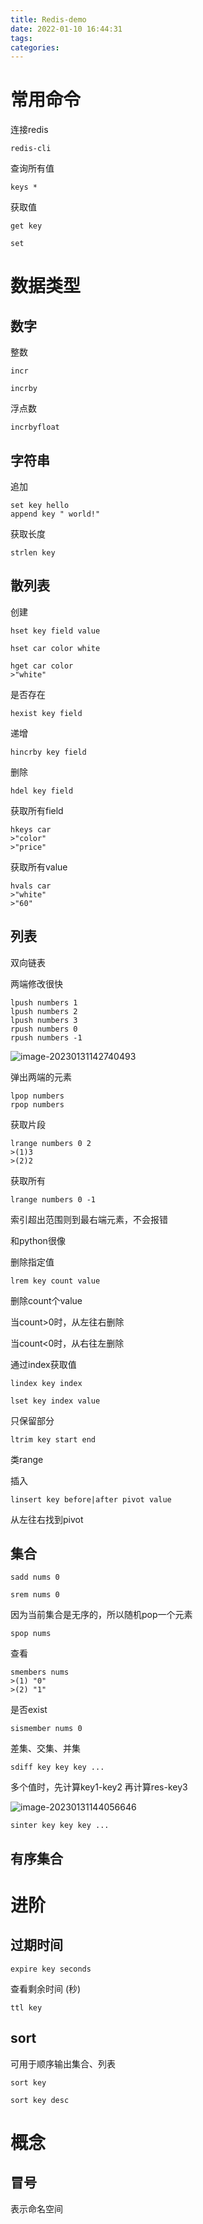 ```yaml
---
title: Redis-demo
date: 2022-01-10 16:44:31
tags:
categories:
---
```




# 常用命令

连接redis

```
redis-cli
```



查询所有值

```
keys *
```



获取值

```
get key
```





```
set 
```



# 数据类型

## 数字

整数

```
incr
```

```
incrby
```





浮点数

```
incrbyfloat
```





## 字符串



追加

```
set key hello
append key " world!"
```



获取长度

```
strlen key
```











## 散列表

创建

```
hset key field value
```

```
hset car color white

hget car color
>"white"
```



是否存在

```
hexist key field
```



递增

```
hincrby key field
```



删除

```
hdel key field
```





获取所有field

```
hkeys car
>"color"
>"price"
```



获取所有value

```
hvals car
>"white"
>"60"
```







## 列表

双向链表

两端修改很快



```
lpush numbers 1
lpush numbers 2
lpush numbers 3
rpush numbers 0
rpush numbers -1
```

![image-20230131142740493](C:\Users\10201\AppData\Roaming\Typora\typora-user-images\image-20230131142740493.png)





弹出两端的元素

```
lpop numbers
rpop numbers
```





获取片段

```
lrange numbers 0 2
>(1)3
>(2)2
```





获取所有

```
lrange numbers 0 -1
```

索引超出范围则到最右端元素，不会报错

和python很像





删除指定值

```
lrem key count value
```

删除count个value

当count>0时，从左往右删除

当count<0时，从右往左删除





通过index获取值

```
lindex key index
```

```
lset key index value
```





只保留部分

```
ltrim key start end
```

类range



插入

```
linsert key before|after pivot value
```

从左往右找到pivot







## 集合



```
sadd nums 0
```

```
srem nums 0
```

因为当前集合是无序的，所以随机pop一个元素

```
spop nums
```







查看

```
smembers nums
>(1) "0"
>(2) "1" 
```





是否exist

```
sismember nums 0
```





差集、交集、并集

```
sdiff key key key ...
```

多个值时，先计算key1-key2 再计算res-key3

![image-20230131144056646](C:\Users\10201\AppData\Roaming\Typora\typora-user-images\image-20230131144056646.png)



```
sinter key key key ...
```









## 有序集合





# 进阶

## 过期时间

```
expire key seconds
```



查看剩余时间 (秒)

```
ttl key
```





## sort

可用于顺序输出集合、列表

```
sort key
```

```
sort key desc
```









# 概念

## 冒号

表示命名空间

